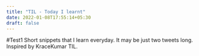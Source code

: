 ```yaml
---
title: "TIL - Today I learnt"
date: 2022-01-08T17:55:14+05:30
draft: false
---
```


#Test1
Short snippets that I learn everyday. It may be just two tweets long. Inspired by 
KraceKumar TIL.


